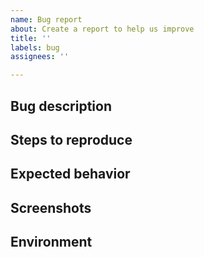 ```yaml
---
name: Bug report
about: Create a report to help us improve
title: ''
labels: bug
assignees: ''

---
```


## Bug description
<!-- A clear and concise description of what the bug is. -->

## Steps to reproduce
<!-- Where did you encounter the bug/What code caused the bug to appear? -->

## Expected behavior
<!-- A clear and concise description of what you expected to happen. -->

## Screenshots
<!-- If applicable, add screenshots to help explain your problem. -->

## Environment
<!-- Provide some information about your OS, PHP version, Contao Version, Browser or mobile device (if applicable). -->
